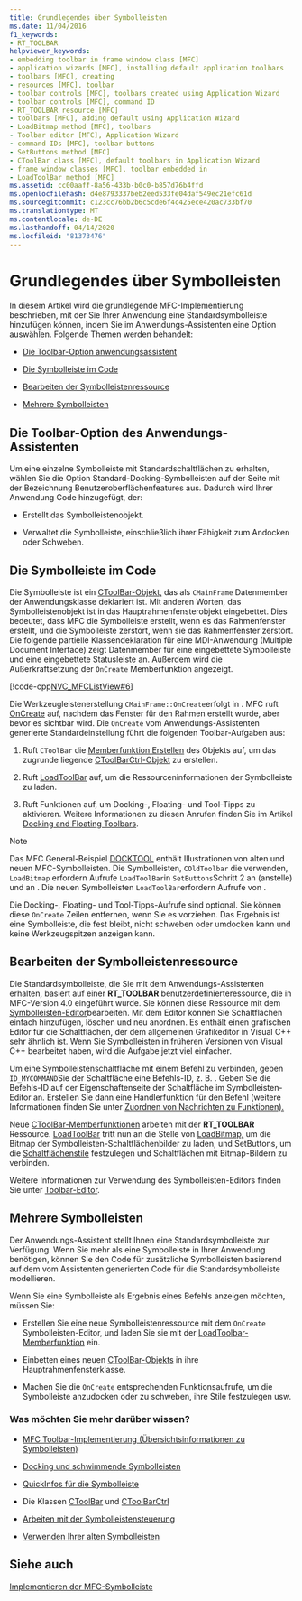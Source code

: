 ```yaml
---
title: Grundlegendes über Symbolleisten
ms.date: 11/04/2016
f1_keywords:
- RT_TOOLBAR
helpviewer_keywords:
- embedding toolbar in frame window class [MFC]
- application wizards [MFC], installing default application toolbars
- toolbars [MFC], creating
- resources [MFC], toolbar
- toolbar controls [MFC], toolbars created using Application Wizard
- toolbar controls [MFC], command ID
- RT_TOOLBAR resource [MFC]
- toolbars [MFC], adding default using Application Wizard
- LoadBitmap method [MFC], toolbars
- Toolbar editor [MFC], Application Wizard
- command IDs [MFC], toolbar buttons
- SetButtons method [MFC]
- CToolBar class [MFC], default toolbars in Application Wizard
- frame window classes [MFC], toolbar embedded in
- LoadToolBar method [MFC]
ms.assetid: cc00aaff-8a56-433b-b0c0-b857d76b4ffd
ms.openlocfilehash: d4e8793337beb2eed533fe04daf549ec21efc61d
ms.sourcegitcommit: c123cc76bb2b6c5cde6f4c425ece420ac733bf70
ms.translationtype: MT
ms.contentlocale: de-DE
ms.lasthandoff: 04/14/2020
ms.locfileid: "81373476"
---
```

# <a name="toolbar-fundamentals"></a>Grundlegendes über Symbolleisten

In diesem Artikel wird die grundlegende MFC-Implementierung beschrieben, mit der Sie Ihrer Anwendung eine Standardsymbolleiste hinzufügen können, indem Sie im Anwendungs-Assistenten eine Option auswählen. Folgende Themen werden behandelt:

- [Die Toolbar-Option anwendungsassistent](#_core_the_appwizard_toolbar_option)

- [Die Symbolleiste im Code](#_core_the_toolbar_in_code)

- [Bearbeiten der Symbolleistenressource](#_core_editing_the_toolbar_resource)

- [Mehrere Symbolleisten](#_core_multiple_toolbars)

## <a name="the-application-wizard-toolbar-option"></a><a name="_core_the_appwizard_toolbar_option"></a>Die Toolbar-Option des Anwendungs-Assistenten

Um eine einzelne Symbolleiste mit Standardschaltflächen zu erhalten, wählen Sie die Option Standard-Docking-Symbolleisten auf der Seite mit der Bezeichnung Benutzeroberflächenfeatures aus. Dadurch wird Ihrer Anwendung Code hinzugefügt, der:

- Erstellt das Symbolleistenobjekt.

- Verwaltet die Symbolleiste, einschließlich ihrer Fähigkeit zum Andocken oder Schweben.

## <a name="the-toolbar-in-code"></a><a name="_core_the_toolbar_in_code"></a>Die Symbolleiste im Code

Die Symbolleiste ist ein [CToolBar-Objekt,](../mfc/reference/ctoolbar-class.md) das als `CMainFrame` Datenmember der Anwendungsklasse deklariert ist. Mit anderen Worten, das Symbolleistenobjekt ist in das Hauptrahmenfensterobjekt eingebettet. Dies bedeutet, dass MFC die Symbolleiste erstellt, wenn es das Rahmenfenster erstellt, und die Symbolleiste zerstört, wenn sie das Rahmenfenster zerstört. Die folgende partielle Klassendeklaration für eine MDI-Anwendung (Multiple Document Interface) zeigt Datenmember für eine eingebettete Symbolleiste und eine eingebettete Statusleiste an. Außerdem wird die Außerkraftsetzung der `OnCreate` Memberfunktion angezeigt.

[!code-cpp[NVC_MFCListView#6](../atl/reference/codesnippet/cpp/toolbar-fundamentals_1.h)]

Die Werkzeugleistenerstellung `CMainFrame::OnCreate`erfolgt in . MFC ruft [OnCreate](../mfc/reference/cwnd-class.md#oncreate) auf, nachdem das Fenster für den Rahmen erstellt wurde, aber bevor es sichtbar wird. Die `OnCreate` vom Anwendungs-Assistenten generierte Standardeinstellung führt die folgenden Toolbar-Aufgaben aus:

1. Ruft `CToolBar` die [Memberfunktion Erstellen](../mfc/reference/ctoolbar-class.md#create) des Objekts auf, um das zugrunde liegende [CToolBarCtrl-Objekt](../mfc/reference/ctoolbarctrl-class.md) zu erstellen.

1. Ruft [LoadToolBar](../mfc/reference/ctoolbar-class.md#loadtoolbar) auf, um die Ressourceninformationen der Symbolleiste zu laden.

1. Ruft Funktionen auf, um Docking-, Floating- und Tool-Tipps zu aktivieren. Weitere Informationen zu diesen Anrufen finden Sie im Artikel [Docking and Floating Toolbars](../mfc/docking-and-floating-toolbars.md).

> [!NOTE]
> Das MFC General-Beispiel [DOCKTOOL](../overview/visual-cpp-samples.md) enthält Illustrationen von alten und neuen MFC-Symbolleisten. Die Symbolleisten, `COldToolbar` die verwenden, `LoadBitmap` erfordern Aufrufe `LoadToolBar`in `SetButtons`Schritt 2 an (anstelle) und an . Die neuen Symbolleisten `LoadToolBar`erfordern Aufrufe von .

Die Docking-, Floating- und Tool-Tipps-Aufrufe sind optional. Sie können diese `OnCreate` Zeilen entfernen, wenn Sie es vorziehen. Das Ergebnis ist eine Symbolleiste, die fest bleibt, nicht schweben oder umdocken kann und keine Werkzeugspitzen anzeigen kann.

## <a name="editing-the-toolbar-resource"></a><a name="_core_editing_the_toolbar_resource"></a>Bearbeiten der Symbolleistenressource

Die Standardsymbolleiste, die Sie mit dem Anwendungs-Assistenten erhalten, basiert auf einer **RT_TOOLBAR** benutzerdefinierteressource, die in MFC-Version 4.0 eingeführt wurde. Sie können diese Ressource mit dem [Symbolleisten-Editor](../windows/toolbar-editor.md)bearbeiten. Mit dem Editor können Sie Schaltflächen einfach hinzufügen, löschen und neu anordnen. Es enthält einen grafischen Editor für die Schaltflächen, der dem allgemeinen Grafikeditor in Visual C++ sehr ähnlich ist. Wenn Sie Symbolleisten in früheren Versionen von Visual C++ bearbeitet haben, wird die Aufgabe jetzt viel einfacher.

Um eine Symbolleistenschaltfläche mit einem Befehl zu verbinden, geben `ID_MYCOMMAND`Sie der Schaltfläche eine Befehls-ID, z. B. . Geben Sie die Befehls-ID auf der Eigenschaftenseite der Schaltfläche im Symbolleisten-Editor an. Erstellen Sie dann eine Handlerfunktion für den Befehl (weitere Informationen finden Sie unter [Zuordnen von Nachrichten zu Funktionen).](../mfc/reference/mapping-messages-to-functions.md)

Neue [CToolBar-Memberfunktionen](../mfc/reference/ctoolbar-class.md) arbeiten mit der **RT_TOOLBAR** Ressource. [LoadToolBar](../mfc/reference/ctoolbar-class.md#loadtoolbar) tritt nun an die Stelle von [LoadBitmap,](../mfc/reference/ctoolbar-class.md#loadbitmap) um die Bitmap der Symbolleisten-Schaltflächenbilder zu laden, und SetButtons, um die [Schaltflächenstile](../mfc/reference/ctoolbar-class.md#setbuttons) festzulegen und Schaltflächen mit Bitmap-Bildern zu verbinden.

Weitere Informationen zur Verwendung des Symbolleisten-Editors finden Sie unter [Toolbar-Editor](../windows/toolbar-editor.md).

## <a name="multiple-toolbars"></a><a name="_core_multiple_toolbars"></a>Mehrere Symbolleisten

Der Anwendungs-Assistent stellt Ihnen eine Standardsymbolleiste zur Verfügung. Wenn Sie mehr als eine Symbolleiste in Ihrer Anwendung benötigen, können Sie den Code für zusätzliche Symbolleisten basierend auf dem vom Assistenten generierten Code für die Standardsymbolleiste modellieren.

Wenn Sie eine Symbolleiste als Ergebnis eines Befehls anzeigen möchten, müssen Sie:

- Erstellen Sie eine neue Symbolleistenressource mit dem `OnCreate` Symbolleisten-Editor, und laden Sie sie mit der [LoadToolbar-Memberfunktion](../mfc/reference/ctoolbar-class.md#loadtoolbar) ein.

- Einbetten eines neuen [CToolBar-Objekts](../mfc/reference/ctoolbar-class.md) in ihre Hauptrahmenfensterklasse.

- Machen Sie die `OnCreate` entsprechenden Funktionsaufrufe, um die Symbolleiste anzudocken oder zu schweben, ihre Stile festzulegen usw.

### <a name="what-do-you-want-to-know-more-about"></a>Was möchten Sie mehr darüber wissen?

- [MFC Toolbar-Implementierung (Übersichtsinformationen zu Symbolleisten)](../mfc/mfc-toolbar-implementation.md)

- [Docking und schwimmende Symbolleisten](../mfc/docking-and-floating-toolbars.md)

- [QuickInfos für die Symbolleiste](../mfc/toolbar-tool-tips.md)

- Die Klassen [CToolBar](../mfc/reference/ctoolbar-class.md) und [CToolBarCtrl](../mfc/reference/ctoolbarctrl-class.md)

- [Arbeiten mit der Symbolleistensteuerung](../mfc/working-with-the-toolbar-control.md)

- [Verwenden Ihrer alten Symbolleisten](../mfc/using-your-old-toolbars.md)

## <a name="see-also"></a>Siehe auch

[Implementieren der MFC-Symbolleiste](../mfc/mfc-toolbar-implementation.md)
